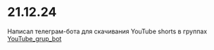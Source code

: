# 21.12.24

Написал телеграм-бота для скачивания YouTube shorts в группах [YouTube_grup_bot](https://github.com/akarmain/YouTube_grup_bot/)
